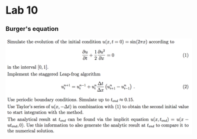 # Lab 10
### Burger's equation


<p align="center">
<img src="stuffy_stuff/f1.png" width="650">
</p>
